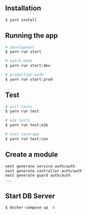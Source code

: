 ## Installation

```bash
$ yarn install
```

## Running the app

```bash
# development
$ yarn run start

# watch mode
$ yarn run start:dev

# production mode
$ yarn run start:prod
```

## Test

```bash
# unit tests
$ yarn run test

# e2e tests
$ yarn run test:e2e

# test coverage
$ yarn run test:cov
```

## Create a module

```bash
nest generate service auth/auth
nest generate controller auth/auth
nest generate guard auth/auth
...
```

## Start DB Server

```bash
$ docker-compose up -d
```
